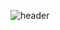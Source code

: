 ![header](https://capsule-render.vercel.app/api?type=cylinder&color=7f03fc&text=Hi!&desc=abcd&fontColor=000000&height=250&fontSize=115)

